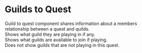 # Guilds to Quest

Guild to quest component shares information about a members</br> relationship between a quest and quilds.</br>
Shows what guild they are playing in if any.</br>
Shows what guilds are available to join if playing.</br>
Does not show guilds that are not playing in this quest.
